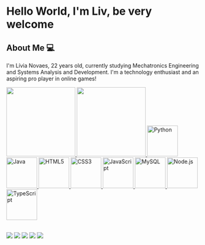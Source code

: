 # Hello World, I'm Liv, be very welcome

## About Me 💻

I'm Lívia Novaes, 22 years old, currently studying Mechatronics Engineering and Systems Analysis and Development. I'm a technology enthusiast and an aspiring pro player in online games!

<table>
  <a href="https://github.com/livianovaes">
  <img height="180em" src="https://github-readme-stats.vercel.app/api?username=livianovaes&show_icons=true&theme=radical"/>
  <img height="180em" src="https://github-readme-stats.vercel.app/api/top-langs/?username=livianovaes&layout=compact&langs_count=6&theme=tokyonight"/>
  <img src="https://img.icons8.com/color/2x/python.png" width="80" alt="Python">
  <img src="https://img.icons8.com/color/2x/java-coffee-cup-logo.png" width="80" alt="Java">
  <img src="https://img.icons8.com/color/2x/html-5.png" width="80" alt="HTML5">
  <img src="https://img.icons8.com/color/2x/css3.png" width="80" alt="CSS3">
  <img src="https://static.vecteezy.com/system/resources/previews/027/127/560/non_2x/javascript-logo-javascript-icon-transparent-free-png.png" width="80" alt="JavaScript">
  <img src="https://img.icons8.com/color/2x/mysql-logo.png" width="80" alt="MySQL">
  <img src="https://img.icons8.com/color/2x/nodejs.png" width="80" alt="Node.js">
  <img src="https://img.icons8.com/color/2x/typescript.png" width="80" alt="TypeScript">
</table>

<div> 
  <a href="https://www.youtube.com/@Livzadaaa" target="_blank"><img src="https://img.shields.io/badge/YouTube-FF0000?style=for-the-badge&logo=youtube&logoColor=white" target="_blank"></a>
  <a href="https://www.instagram.com/livianovaaes/" target="_blank"><img src="https://img.shields.io/badge/-Instagram-%23E4405F?style=for-the-badge&logo=instagram&logoColor=white" target="_blank"></a>
  <a href="https://www.twitch.tv/livzadaaa" target="_blank"><img src="https://img.shields.io/badge/Twitch-9146FF?style=for-the-badge&logo=twitch&logoColor=white" target="_blank"></a>
  <a href = "mailto:liviajfnovaes15@gmail.comtw"><img src="https://img.shields.io/badge/-Gmail-%23333?style=for-the-badge&logo=gmail&logoColor=white" target="_blank"></a>
  <a href="https://www.linkedin.com/in/lívia-novaes-65ba982b8/" target="_blank"><img src="https://img.shields.io/badge/-LinkedIn-%230077B5?style=for-the-badge&logo=linkedin&logoColor=white" target="_blank"></a> 
</div>

